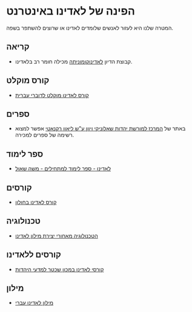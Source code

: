 # הפינה של לאדינו באינטרנט

המטרה שלנו היא לעזור לאנשים שלומדים לאדינו או שרוצים להשתפר בשפה.

## קריאה

* קבוצת הדיון [לאדינוקומוניתה](https://ladinokomunita.groups.io/) מכילה חומר רב בלאדינו.


## קורס מוקלט

* [קורס לאדינו מוקלט לדוברי עברית](https://www.youtube.com/watch?v=H8Pt-AS0ppM&list=PL26BCA5DA78235E0D)


## ספרים

* באתר של <a href="http://www.salonikaheritage.com/">המרכז למורשת יהדות שאלוניקי ויוון ע"ש ליאון רקנאטי</a> אפשר למצוא רשימה של ספרים למכירה.

## ספר לימוד

* [לאדינו - ספר לימוד למתחילים - משה שאול](http://www.folkmasa.org/av/limud-ladino.pdf)

## קורסים

* [קורס לאדינו בחולון](https://www.youtube.com/watch?v=a4xOMWjxtXw)

## טכנולוגיה

* [הטכנולוגיה מאחורי יצירת מילון לאדינו](https://youtu.be/821KsvYbHUc?rel=0)

## קורסים ללאדינו

* [קורסי לאדינו במכון שכטר למדעי היהדות](https://schechter.ac.il/news/public-courses/)

## מילון

* [מילון לאדינו עברי](/he/ladino-hebrew-dictionary)
